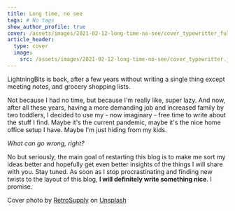 ```yaml
---
title: Long time, no see
tags: # No tags
show_author_profile: true
cover: /assets/images/2021-02-12-long-time-no-see/cover_typewritter_full.jpg
article_header:
  type: cover
  image:
    src: /assets/images/2021-02-12-long-time-no-see/cover_typewritter.jpg
---
```


LightningBits is back, after a few years without writing a single thing except meeting notes, and grocery shopping lists. 

Not because I had no time, but because I'm really like, super lazy. And now, after all these years, having a more demanding job and increased family by two toddlers, I decided to use my - now imaginary - free time to write about the stuff I find. Maybe it's the current pandemic, maybe it's the nice home office setup I have. Maybe I'm just hiding from my kids.

<i>What can go wrong, right?</i>

No but seriously, the main goal of restarting this blog is to make me sort my ideas better and hopefully get even better insights of the things I will share with you. Stay tuned. As soon as I stop procrastinating and finding new twists to the layout of this blog, <b>I will definitely write something nice</b>. I promise.

<p class="article__credit">Cover photo by <a href="https://unsplash.com/@retrosupply?utm_source=unsplash&utm_medium=referral&utm_content=creditCopyText">RetroSupply</a> on <a href="https://unsplash.com/s/photos/writting?utm_source=unsplash&utm_medium=referral&utm_content=creditCopyText">Unsplash</a>
</p>
